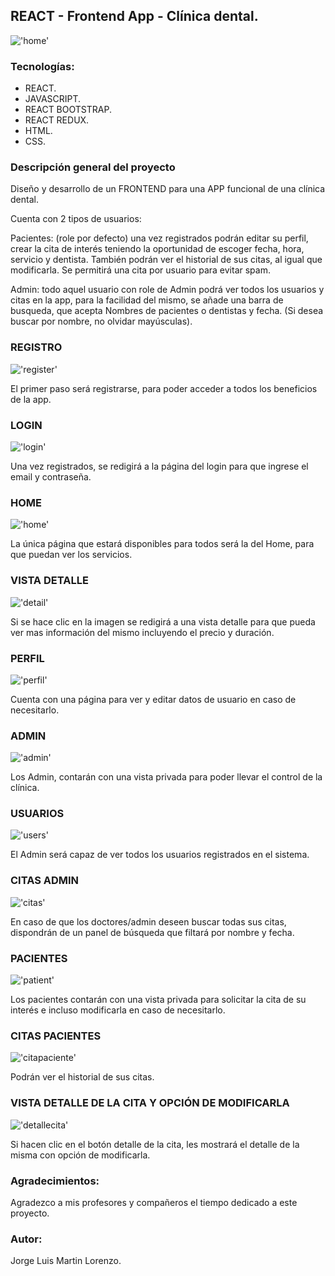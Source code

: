 ## REACT - Frontend App - Clínica dental.

!['home'](./img/home.png)

### Tecnologías:

+ REACT.
+ JAVASCRIPT.
+ REACT BOOTSTRAP.
+ REACT REDUX.
+ HTML.
+ CSS.

### Descripción general del proyecto 

Diseño y desarrollo de un FRONTEND para una APP funcional de una clínica dental.

Cuenta con 2 tipos de usuarios:

Pacientes: (role por defecto) una vez registrados podrán editar su perfil, crear la cita de interés teniendo la oportunidad de escoger fecha, hora, servicio y dentista. También podrán ver el historial de sus citas, al igual que modificarla. Se permitirá una cita por usuario para evitar spam.

Admin: todo aquel usuario con role de Admin podrá ver todos los usuarios y citas en la app, para la facilidad del mismo, se añade una barra de busqueda, que acepta Nombres de pacientes o dentistas y fecha. (Si desea buscar por nombre, no olvidar mayúsculas).

### REGISTRO

!['register'](./img/register.png)

El primer paso será registrarse, para poder acceder a todos los beneficios de la app.

### LOGIN

!['login'](./img/login.png)

Una vez registrados, se redigirá a la página del login para que ingrese el email y contraseña.

### HOME

!['home'](./img/home.png)

La única página que estará disponibles para todos será la del Home, para que puedan ver los servicios.

### VISTA DETALLE

!['detail'](./img/detail.png)

Si se hace clic en la imagen se redigirá a una vista detalle para que pueda ver mas información del mismo incluyendo el precio y duración.

### PERFIL

!['perfil'](./img/perfil.png)

Cuenta con una página para ver y editar datos de usuario en caso de necesitarlo.

### ADMIN

!['admin'](./img/admin.png)

Los Admin, contarán con una vista privada para poder llevar el control de la clínica.

### USUARIOS

!['users'](./img/users.png)

El Admin será capaz de ver todos los usuarios registrados en el sistema.

### CITAS ADMIN

!['citas'](./img/citas.png)

En caso de que los doctores/admin deseen buscar todas sus citas, dispondrán de un panel de búsqueda que filtará por nombre y fecha.

### PACIENTES

!['patient'](./img/patient.png)

Los pacientes contarán con una vista privada para solicitar la cita de su interés e incluso modificarla en caso de necesitarlo.

### CITAS PACIENTES

!['citapaciente'](./img/citapaciente.png)

Podrán ver el historial de sus citas.

### VISTA DETALLE DE LA CITA Y OPCIÓN DE MODIFICARLA

!['detallecita'](./img/detallecita.png)

Si hacen clic en el botón detalle de la cita, les mostrará el detalle de la misma con opción de modificarla.

### Agradecimientos:

Agradezco a mis profesores y compañeros el tiempo dedicado a este proyecto.

### Autor:
Jorge Luis Martin Lorenzo.
